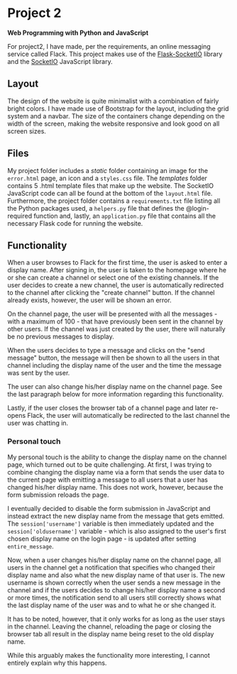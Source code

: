 # Project 2

<b>Web Programming with Python and JavaScript</b>

For project2, I have made, per the requirements, an online messaging service called Flack. This project makes use of the <a href="https://flask-socketio.readthedocs.io/">Flask-SocketIO</a> library and the <a href="https://socket.io/">SocketIO</a> JavaScript library.

## Layout

The design of the website is quite minimalist with a combination of fairly bright colors. I have made use of Bootstrap for the layout, including the grid system and a navbar. The size of the containers change depending on the width of the screen, making the website responsive and look good on all screen sizes.

## Files

My project folder includes a <i>static</i> folder containing an image for the `error.html` page, an icon and a `styles.css` file. The <i>templates</i> folder contains 5 .html template files that make up the website. The SocketIO JavaScript code can all be found at the bottom of the `layout.html` file. Furthermore, the project folder contains a `requirements.txt` file listing all the Python packages used, a `helpers.py` file that defines the @login-required function and, lastly, an `application.py` file that contains all the necessary Flask code for running the website.

## Functionality

When a user browses to Flack for the first time, the user is asked to enter a display name. After signing in, the user is taken to the homepage where he or she can create a channel or select one of the existing channels. If the user decides to create a new channel, the user is automatically redirected to the channel after clicking the "create channel" button. If the channel already exists, however, the user will be shown an error.

On the channel page, the user will be presented with all the messages - with a maximum of 100 - that have previously been sent in the channel by other users. If the channel was just created by the user, there will naturally be no previous messages to display.

When the users decides to type a message and clicks on the "send message" button, the message will then be shown to all the users in that channel including the display name of the user and the time the message was sent by the user.

The user can also change his/her display name on the channel page. See the last paragraph below for more information regarding this functionality.

Lastly, if the user closes the browser tab of a channel page and later re-opens Flack, the user will automatically be redirected to the last channel the user was chatting in.

### Personal touch

My personal touch is the ability to change the display name on the channel page, which turned out to be quite challenging. At first, I was trying to combine changing the display name via a form that sends the user data to the current page with emitting a message to all users that a user has changed his/her display name. This does not work, however, because the form submission reloads the page.

I eventually decided to disable the form submission in JavaScript and instead extract the new display name from the message that gets emitted. The `session['username']` variable is then immediately updated and the `session['oldusername']` variable - which is also assigned to the user's first chosen display name on the login page - is updated after setting `entire_message`.

Now, when a user changes his/her display name on the channel page, all users in the channel get a notification that specifies who changed their display name and also what the new display name of that user is. The new username is shown correctly when the user sends a new message in the channel and if the users decides to change his/her display name a second or more times, the notification send to all users still correctly shows what the last display name of the user was and to what he or she changed it.

It has to be noted, however, that it only works for as long as the user stays in the channel. Leaving the channel, reloading the page or closing the browser tab all result in the display name being reset to the old display name.

While this arguably makes the functionality more interesting, I cannot entirely explain why this happens.
